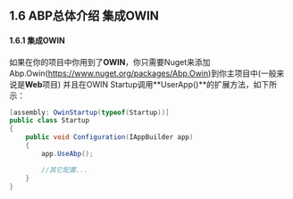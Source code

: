 ## 1.6 ABP总体介绍 集成OWIN

#### 1.6.1 集成OWIN
如果在你的项目中你用到了**OWIN**，你只需要Nuget来添加 Abp.Owin(https://www.nuget.org/packages/Abp.Owin)到你主项目中(一般来说是**Web**项目) 并且在OWIN Startup调用**UserApp()**的扩展方法，如下所示：
```csharp
[assembly: OwinStartup(typeof(Startup))]
public class Startup
{
    public void Configuration(IAppBuilder app)
    {
        app.UseAbp();

        //其它配置...
    }
}
```
